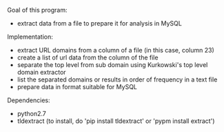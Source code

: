 Goal of this program:

 - extract data from a file to prepare it for analysis in MySQL


Implementation:

 - extract URL domains from a column of a file (in this case, column 23)
 - create a list of url data from the column of the file
 - separate the top level from sub domain using Kurkowski's top level domain extractor
 - list the separated domains or results in order of frequency in a text file
 - prepare data in format suitable for MySQL
 
 
Dependencies:

 - python2.7 
 - tldextract (to install, do 'pip install tldextract' or 'pypm install extract')
